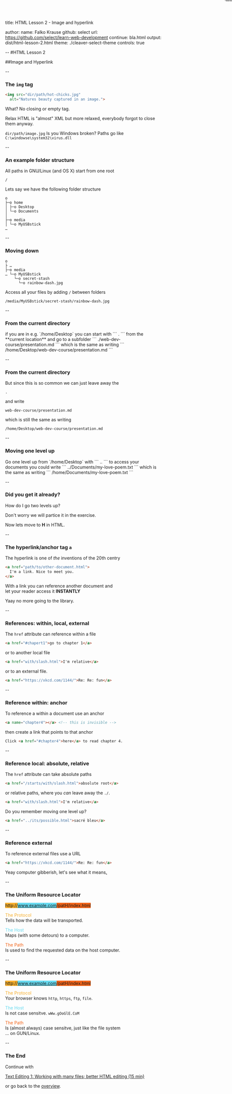 title: HTML Lesson 2 - Image and hyperlink

author:
  name: Falko Krause
  github: select
  url: https://github.com/select/learn-web-development
  continue: bla.html
output: dist/html-lesson-2.html
theme: ./cleaver-select-theme
controls: true

--
#HTML Lesson 2

##Image and Hyperlink

--
### The `img` tag
```html
<img src="dir/path/hot-chicks.jpg"
  alt="Natures beauty captured in an image.">
```
What? No closing or empty tag.

Relax HTML is "almost" XML but more relaxed, everybody forgot to close them anyway.

`dir/path/image.jpg` Is you Windows broken? Paths go like `C:\windowse\system32\virus.dll`

--
### An example folder structure
All paths in GNU/Linux (and OS X) start from one root
```
/
```
Lets say we have the following folder structure
```
o
├─o home
│ ├─o Desktop
│ └─o Documents
│
├─o media
│ └─o MyUSBstick
…
```

--
### Moving down
```
o
├ …
├─o media
… └─o MyUSBstick
    └─o secret-stash
      └─o rainbow-dash.jpg

```

Access all your files by adding `/` between folders
```
/media/MyUSBstick/secret-stash/rainbow-dash.jpg
```

--
### From the current directory
<div style="position: absolute; top: 0; right: 0; font-size: 0.6em; background-color: white; border: 2px dashed #eee;" id="dirs-current" hidden>
```
o
├─o home
│ ├─★ Desktop
│ │ └─o web-dev-course
│ │   └─o presentation.md
│ └─o Documents
│
├─o media
│ └─o MyUSBstick
    …
```
</div>
<span style="font-size: 0.3em; position: absolute; top: 0; right: 0; cursor: pointer;" onclick="document.querySelector('#dirs-current').hidden = !document.querySelector('#dirs-current').hidden;"> ? show tree </span>
if you are in e.g. `/home/Desktop` you can start with
```
.
```
from the **current location** and go to a subfolder
```
./web-dev-course/presentation.md
```
which is the same as writing
```
/home/Desktop/web-dev-course/presentation.md
```

--
### From the current directory
But since this is so common we can just leave away the
```
.
```
and write
```
web-dev-course/presentation.md
```
which is still the same as writing
```
/home/Desktop/web-dev-course/presentation.md
```


--
### Moving one level up
<div style="position: absolute; top: 0; right: 0; font-size: 0.6em; background-color: white; border: 2px dashed #eee;" id="dirs-up" hidden>
```
o
├─o home
│ ├─★ Desktop
│ └─o Documents
│   └─o my-love-poem.txt
│
├─o media
│ └─o MyUSBstick
…
```
</div>
<span style="font-size: 0.3em; position: absolute; top: 0; right: 0; cursor: pointer;" onclick="document.querySelector('#dirs-up').hidden = !document.querySelector('#dirs-up').hidden;"> ? show tree </span>
Go one level up from `/home/Desktop` with
```
..
```
to access your documents you could write
```
../Documents/my-love-poem.txt
```
which is the same as writing
```
/home/Documents/my-love-poem.txt
```

--
### Did you get it already?
How do I go two levels up?

Don't worry we will partice it in the exercise.

Now lets move to **H** in HTML.

--
### The hyperlink/anchor tag `a`
The hyperlink is one of *the* inventions of the 20th centry
```html
<a href="path/to/other-document.html">
  I'm a link. Nice to meet you.
</a>
```
With a link you can reference another document and <br>
let your reader access it **INSTANTLY**

Yaay no more going to the library.

--
### References: within, local, external
The `href` attribute can reference within a file
```html
<a href="#chapert1">go to chapter 1</a>
```
or to another local file
```html
<a href="with/slash.html">I'm relative</a>
```
or to an external file.
```html
<a href="https://xkcd.com/1144/">Re: Re: fun</a>
```

--
### Reference within: anchor
To reference a within a document use an anchor
```html
<a name="chapter4"></a> <!-- this is invisible -->
```
then create a link that points to that anchor
```html
Click <a href="#chapter4">here</a> to read chapter 4.
```


--
### Reference local: absolute, relative
The `href` attribute can take absolute paths
```html
<a href="/starts/with/slash.html">absolute root</a>
```
or relative paths, where you *can* leave away the `./`.
```html
<a href="with/slash.html">I'm relative</a>
```
Do you remember moving one level up?
```html
<a href="../its/possible.html">sacré bleu</a>
```


--
### Reference external
To reference external files use a URL
```html
<a href="https://xkcd.com/1144/">Re: Re: fun</a>
```
Yeay computer gibberish, let's see what it means<a href="https://xkcd.com/1144/">.</a>

--
### The **U**niform **R**esource **L**ocator
<span style="background-color:#F6AE2D;">http://</span><span style="background-color: #66D9EF;">www.example.com</span><span style="background-color: #F26419;">/patH/index.html</span>

<span style="color:#F6AE2D;">The Protocol</span> <br>
Tells how the data will be transported.

<span style="color:#66D9EF;">The Host</span> <br>
Maps (with some detours) to a computer.

<span style="color:#F26419;">The Path</span> <br>
Is used to find the requested data on the host computer.

--
### The **U**niform **R**esource **L**ocator
<span style="background-color:#F6AE2D;">http://</span><span style="background-color: #66D9EF;">www.example.com</span><span style="background-color: #F26419;">/patH/index.html</span>

<span style="color:#F6AE2D;">The Protocol</span> <br>
Your browser knows `http`, `https`, `ftp`, `file`.

<span style="color:#66D9EF;">The Host</span> <br>
Is not case sensitve. `wWw.gOoGlE.CoM`

<span style="color:#F26419;">The Path</span> <br>
Is (almost always) case sensitve, just like the file system<br>
... on GUN/Linux.

--
### The End
Continue with

<a href="text-editing-1.html">Text Editing 1: Working with many files; better HTML editing (15 min)</a>

or go back to the <a href="https://github.com/select/learn-web-development">overview</a>.